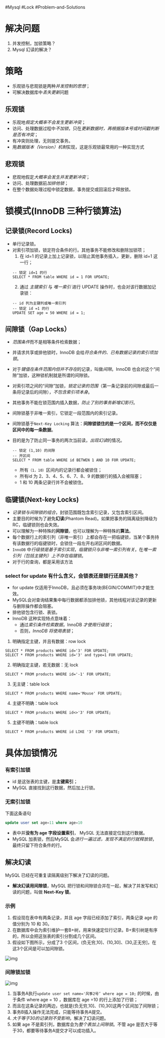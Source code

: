 #Mysql #Lock #Problem-and-Solutions 
# 解决问题
1. 并发控制，加锁策略？
2. Mysql 幻读的解决？
# 策略
- 乐观锁与悲观锁是两种*并发控制的思想*；
- 可解决数据库中*丢失更新*问题

## 乐观锁
- 乐观地*假定大概率不会发生更新冲突*；
- 访问、处理数据过程中*不加锁*，只在*更新数据时，再根据版本号或时间戳判断是否有冲突*；
- 有冲突则处理，无则提交事务。
- 用*数据版本（Version）机制*实现，这是乐观锁最常用的一种实现方式

## 悲观锁
- 悲观地假定*大概率会发生并发更新冲突*；
- 访问、处理数据前*加排他锁*；
- 在整个数据处理过程中锁定数据，事务提交或回滚后才释放锁。


# 锁模式(InnoDB 三种行锁算法)
## 记录锁(Record Locks)
- 单行记录锁。
- 对索引项加锁，锁定符合条件的行。其他事务不能修改和删除加锁项；
	1. 在 id=1 的记录上加上记录锁，以阻止其他事务插入，更新，删除 id=1 这一行；
    ```mysql
	-- 锁定 id=1 的行
    SELECT * FROM table WHERE id = 1 FOR UPDATE;
    ```
    2. 通过 *主键索引* 与 *唯一索引* 进行 UPDATE 操作时，也会对该行数据加记录锁：
    ```mysql
    -- id 列为主键列或唯一索引列
	-- 锁定 id =1 的行
    UPDATE SET age = 50 WHERE id = 1;
    ```
    
## 间隙锁（Gap Locks）
- *范围条件*而不是相等条件检索数据；
- 并请求共享或排他锁时，InnoDB 会给*符合条件的、已有数据记录的索引项加锁*。
- 对于*键值在条件范围内但并不存在*的记录，叫做*间隙*。InnoDB 也会对这个“间隙”加锁，这种锁机制就是所谓的间隙锁。
- 对索引项之间的“间隙”加锁，*锁定记录的范围*（第一条记录前的间隙或最后一条将记录后的间隙），*不包含索引项本身*。
- 其他事务不能在锁范围内插入数据，*防止了别的事务新增幻影行*。
- 间隙锁基于非唯一索引，它锁定一段范围内的索引记录。
- 间隙锁基于`Next-Key Locking` 算法：**间隙锁锁住的是一个区间，而不仅仅是区间中的每一条数据**。
- 目的是为了防止同一事务的两次当前读，*出现幻读*的情况。
    
    ```mysql
	-- 锁定 (1,10) 的间隙
	-- 开区间
    SELECT * FROM table WHERE id BETWEN 1 AND 10 FOR UPDATE;
    ```
    
    - 所有`（1，10）`区间内的记录行都会被锁住；
    - 所有id 为 2、3、4、5、6、7、8、9 的数据行的插入会被阻塞；
    - 1 和 10 两条记录行并不会被锁住。
    
## 临键锁(Next-key Locks)
- *记录锁与间隙锁的组合*，封锁范围既包含索引记录，又包含索引区间。
- 主要目的时候为了避免**幻读**(Phantom Read)。如果把事务的隔离级别降级为RC，临键锁则也会失效。
- 可以理解为一种特殊的**间隙锁**，也可以理解为一种特殊的**算法**。
-  每个数据行上的索引列（非唯一索引）上都会存在一把临键锁，当某个事务持有该数据行的临键锁时，会锁住一段左开右闭区间的数据。
- `InnoDB` 中*行级锁是基于索引实现*，*临键锁只与非唯一索引列有关*，在*唯一索引列（包括主键列）上不存在临键锁*。
- 对于行的查询，都是采用该方法

### select for update 有什么含义，会锁表还是锁行还是其他？

- for update 仅适用于InnoDB，且必须在事务块(BEGIN/COMMIT)中才能生效。
- MySQL会对查询结果集中每行数据都添加排他锁，其他线程对该记录的更新与删除操作都会阻塞。
- 排他锁包含行锁、表锁。
- InnoDB 这种实现特点意味着：
	- 通过*索引条件检索数据*，InnoDB *才使用行级锁*；
	- 否则，*InnoDB 将使用表锁*；
1. 明确指定主键，并且有数据：row lock
```mysql
SELECT * FROM products WHERE id='3' FOR UPDATE;
SELECT * FROM products WHERE id='3' and type=1 FOR UPDATE;
```

2. 明确指定主键，若无数据：无 lock
```mysql
SELECT * FROM products WHERE id='-1' FOR UPDATE;
```

3. 无主键：table lock
```mysql
SELECT * FROM products WHERE name='Mouse' FOR UPDATE;
```

4. 主键不明确：table lock
```mysql
SELECT * FROM products WHERE id<>'3' FOR UPDATE;
```

5. 主键不明确：table lock
```mysql
SELECT * FROM products WHERE id LIKE '3' FOR UPDATE;
```

	
# 具体加锁情况
### 有索引加锁
- id 是这张表的主键，是**主键索引**；
- MySQL 直接找到这行数据，然后加上行锁。

### 无索引加锁
下面这条语句
```sql
update user set age=11 where age=10
```

- 表中并**没有为 age 字段设置索引**， MySQL 无法直接定位到这行数据。
- MySQL 加表锁，然后MySQL 会*进行一遍过滤，发现不满足的行就释放锁*，最终只留下符合条件的行。

## 解决幻读
MySQL 已经在可重复读隔离级别下解决了幻读的问题。
- **解决幻读用间隙锁**，MySQL 把行锁和间隙锁合并在一起，解决了并发写和幻读的问题，叫做 **Next-Key 锁**。

### 示例
1. 假设现在表中有两条记录，并且 age 字段已经添加了索引，两条记录 age 的值分别为 10 和 30。
2. 在数据库中会为索引维护一套B+树，用来快速定位行记录。B+索引树是有序的，所以会把这张表的索引分割成几个区间。
3. 假设如下图所示，分成了3 个区间，(负无穷,10]、(10,30]、(30,正无穷]，在这3个区间是可以加间隙锁。

![img](间隙锁.png)


### 间隙锁加锁

![img](间隙锁-加锁过程.png)

1. 当事务A执行`update user set name='风筝2号’ where age = 10;` 的时候，由于条件 where age = 10 ，数据库在 age =10 的行上添加了行锁；
2. 而且在这条记录的两边，也就是(负无穷,10]、(10,30]这两个区间加了间隙锁；
3. 事务B插入操作无法完成，只能等待事务A提交。
4. *大于等于30的记录则不受影响*，解决了幻读问题。
5. 如果 age 不是索引列，数据库会为*整个表加上间隙锁*。不管 age 是否大于等于30，都要等待事务A提交才可以成功插入。

